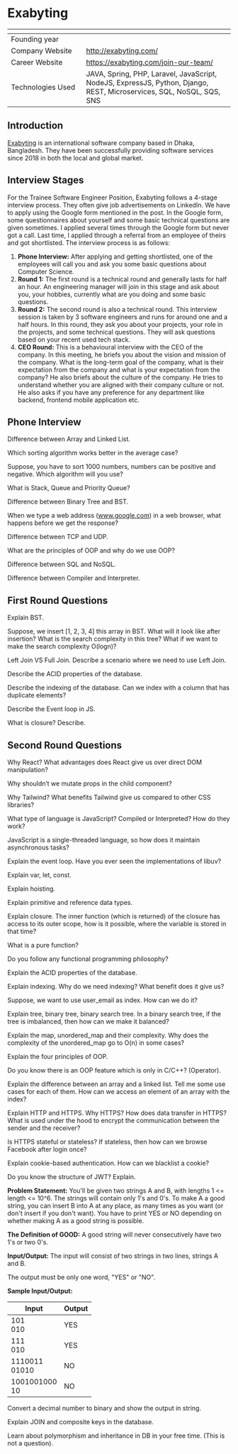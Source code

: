 # Exabyting

| <img width="441" height="1"> | <img width="441" height="1"> |
| :-| :- |
| Founding year | |
| Company Website | http://exabyting.com/ |
| Career Website | https://exabyting.com/join-our-team/ |
| Technologies Used| JAVA, Spring, PHP, Laravel, JavaScript, NodeJS, ExpressJS, Python, Django, REST, Microservices, SQL, NoSQL, SQS, SNS |

## Introduction

[Exabyting](https://exabyting.com/) is an international software company based in Dhaka, Bangladesh. They have been successfully providing software services since 2018 in both the local and global market.

## Interview Stages

For the Trainee Software Engineer Position, Exabyting follows a 4-stage interview process.
They often give job advertisements on LinkedIn. We have to apply using the Google form mentioned in the post. In the Google form, some questionnaires about yourself and some basic technical questions are given sometimes. I applied several times through the Google form but never got a call. Last time, I applied through a referral from an employee of theirs and got shortlisted. The interview process is as follows:

1. **Phone Interview:** After applying and getting shortlisted, one of the employees will call you and ask you some basic questions about Computer Science.
2. **Round 1:** The first round is a technical round and generally lasts for half an hour. An engineering manager will join in this stage and ask about you, your hobbies, currently what are you doing and some basic questions.
3. **Round 2:** The second round is also a technical round. This interview session is taken by 3 software engineers and runs for around one and a half hours. In this round, they ask you about your projects, your role in the projects, and some technical questions. They will ask questions based on your recent used tech stack.
4. **CEO Round:** This is a behavioural interview with the CEO of the company. In this meeting, he briefs you about the vision and mission of the company. What is the long-term goal of the company, what is their expectation from the company and what is your expectation from the company? He also briefs about the culture of the company. He tries to understand whether you are aligned with their company culture or not. He also asks if you have any preference for any department like backend, frontend mobile application etc.

## Phone Interview

<article>

Difference between Array and Linked List.
</article>

<article>

Which sorting algorithm works better in the average case?
</article>

<article>

Suppose, you have to sort 1000 numbers, numbers can be positive and negative. Which algorithm will you use?
</article>

<article>

What is Stack, Queue and Priority Queue?
</article>

<article>

Difference between Binary Tree and BST.
</article>

<article>

When we type a web address (www.google.com) in a web browser, what happens before we get the response?
</article>

<article>

Difference between TCP and UDP.
</article>

<article>

What are the principles of OOP and why do we use OOP?
</article>

<article>

Difference between SQL and NoSQL.
</article>

<article>

Difference between Compiler and Interpreter. 
</article>

## First Round Questions

<article>

Explain BST.
</article>

<article>

Suppose, we insert [1, 2, 3, 4] this array in BST. What will it look like after insertion? What is the search complexity in this tree? What if we want to make the search complexity  O(logn)?
</article>

<article>

Left Join VS Full Join. Describe a scenario where we need to use Left Join.
</article>

<article>

Describe the ACID properties of the database.
</article>

<article>

Describe the indexing of the database. Can we index with a column that has duplicate elements?
</article>

<article>

Describe the Event loop in JS.
</article>

<article>

What is closure? Describe.
</article>

## Second Round Questions

<article>

Why React? What advantages does React give us over direct DOM manipulation?
</article>

<article>

Why shouldn’t we mutate props in the child component?
</article>

<article>

Why Tailwind? What benefits Tailwind give us compared to other CSS libraries?
</article>

<article>

What type of language is JavaScript? Compiled or Interpreted? How do they work?
</article>

<article>

JavaScript is a single-threaded language, so how does it maintain asynchronous tasks?
</article>

<article>

Explain the event loop. Have you ever seen the implementations of libuv?
</article>

<article>

Explain var, let, const.
</article>

<article>

Explain hoisting.
</article>

<article>

Explain primitive and reference data types.
</article>

<article>

Explain closure. The inner function (which is returned) of the closure has access to its outer scope, how is it possible, where the variable is stored in that time?
</article>

<article>

What is a pure function?
</article>

<article>

Do you follow any functional programming philosophy?
</article>

<article>

Explain the ACID properties of the database.
</article>

<article>

Explain indexing. Why do we need indexing? What benefit does it give us?
</article>

<article>

Suppose, we want to use user_email as index. How can we do it?
</article>

<article>

Explain tree, binary tree, binary search tree. In a binary search tree, if the tree is imbalanced, then how can we make it balanced?
</article>

<article>

Explain the map, unordered_map and their complexity. Why does the complexity of the unordered_map go to O(n) in some cases?
</article>

<article>

Explain the four principles of OOP.
</article>

<article>

Do you know there is an OOP feature which is only in C/C++? (Operator).
</article>

<article>

Explain the difference between an array and a linked list. Tell me some use cases for each of them. How can we access an element of an array with the index?
</article>

<article>

Explain HTTP and HTTPS. Why HTTPS? How does data transfer in HTTPS? What is used under the hood to encrypt the communication between the sender and the receiver?
</article>

<article>

Is HTTPS stateful or stateless? If stateless, then how can we browse Facebook after login once?
</article>

<article>

Explain cookie-based authentication. How can we blacklist a cookie?
</article>

<article>

Do you know the structure of JWT? Explain. 
</article>

<article>

**Problem Statement:**
You'll be given two strings A and B, with lengths 1 <= length <= 10^6. The strings will contain only 1's and 0's. To make A a good string, you can insert B into A at any place, as many times as you want (or don't insert if you don't want). You have to print YES or NO depending on whether making A as a good string is possible.

**The Definition of GOOD:** A good string will never consecutively have two 1's or two 0's.

**Input/Output:**
The input will consist of two strings in two lines, strings A and B.

The output must be only one word, "YES" or "NO".

**Sample Input/Output:**

| Input            | Output |
| ---------------- | ------ |
| 101<br>010       | YES    |
| 111<br>010       | YES    |
| 1110011<br>01010 | NO     |
| 1001001000<br>10 | NO     |
</article>

<article>

Convert a decimal number to binary and show the output in string.
</article>

<article>

Explain JOIN and composite keys in the database.
</article>

<article>

Learn about polymorphism and inheritance in DB in your free time. (This is not a question).
</article>

